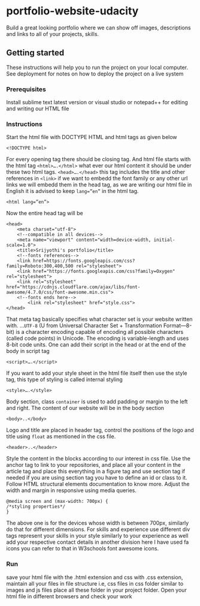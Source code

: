 # portfolio-website-udacity
Build a great looking portfolio where we can show off images, descriptions and links to all of your projects, skills.
## Getting started
These instructions will help you to run the project on your local computer. See deployment for notes on how to deploy the project on a live system
### Prerequisites
Install sublime text latest version or visual studio or notepad++ for editing and writing our HTML file
### Instructions
Start the html file with DOCTYPE HTML and html tags as given below
```
<!DOCTYPE html>
```
For every opening tag there should be closing tag. And html file starts with the html tag `<html>….</html>` what ever our html content it should be under these two html tags. `<head>….</head>` this tag includes the title and other references in `<link>` if we want to embedd the font family or any other url links we will embedd them in the head tag, as we are writing our html file in English it is advised to keep `lang=”en”` in the html tag.
```
<html lang=”en”> 
```
Now the entire head tag will be
```
<head>
	<meta charset="utf-8">
	<!--compatible in all devices-->
	<meta name="viewport" content="width=device-width, initial-scale=1.0">
	<title>Srijyothi's portfolio</title>
	<!--fonts references-->
	<link href=https://fonts.googleapis.com/css?family=Roboto:300,400,500 rel="stylesheet">
	<link href="https://fonts.googleapis.com/css?family=Oxygen" rel="stylesheet">
	<link rel="stylesheet" href="https://cdnjs.cloudflare.com/ajax/libs/font-awesome/4.7.0/css/font-awesome.min.css">
	<!--fonts ends here-->
        <link rel="stylesheet" href="style.css">	
</head>
```
That meta tag basically specifies what character set is your website written with. ...`UTF-8` (U from Universal Character Set + Transformation Format—8-bit) is a character encoding capable of encoding all possible characters (called code points) in Unicode. The encoding is variable-length and uses 8-bit code units.
One can add their script in the head or at the end of the body in script tag
```
<script>….</script>
```
If you want to add your style sheet in the html file itself then use the style tag, this type of styling is called internal styling
```
<style>….</style>
```
Body section, class `container` is used to add padding or margin to the left and right. The content of our website will be in the body section
```
<body>..</body>
```
Logo and title are placed in header tag, control the positions of the logo and title using `float` as mentioned in the css file.
```
<header>..</header>
```

Style the content in the blocks according to our interest in css file. Use the anchor tag to link to your repositories, and place all your content in the article tag and place this everything in a figure tag and use section tag if needed if you are using section tag you have to define an id or class to it. Follow HTML structural elements documentation to know more. Adjust the width and margin in responsive using media queries.
```
@media screen and (max-width: 700px) {
/*styling properties*/
} 
```
The above one is for the devices whose width is between 700px, similarly do that for different dimensions.
For skills and experience use different div tags represent your skills in your style similarly to your experience as well add your respective contact details in another division here I have used fa icons you can refer to that in W3schools font awesome icons.
### Run
save your html file with the .html extension and css with .css extension, maintain all your files in file structure i.e, css files in css folder similar to images and js files place all these folder in your project folder. Open your html file in different browsers and check your work

